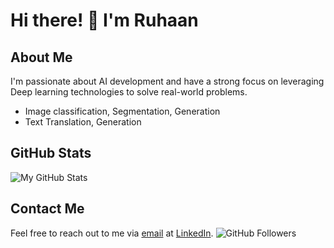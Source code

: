 # Hi there! 👋 I'm **Ruhaan**

## About Me
I'm passionate about AI development and have a strong focus on leveraging Deep learning technologies to solve real-world problems.
- Image classification, Segmentation, Generation
- Text Translation, Generation

## GitHub Stats
![My GitHub Stats](https://github-readme-stats.vercel.app/api/top-langs/?username=Ruhaan838&layout=compact)

## Contact Me
Feel free to reach out to me via [email](ruhaan123dalal@gmail.com) at
 [LinkedIn](https://www.linkedin.com/in/mo-ruhaan-dalal-a93a20292/).
![GitHub Followers](https://img.shields.io/github/followers/Ruhaan838?style=social)
